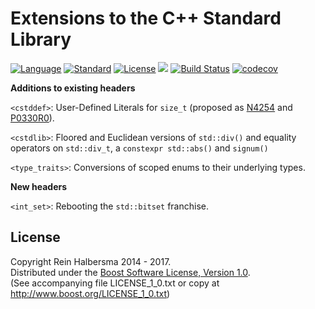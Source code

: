 Extensions to the C++ Standard Library
======================================

[![Language](https://img.shields.io/badge/language-C++-blue.svg)](https://isocpp.org/) 
[![Standard](https://img.shields.io/badge/c%2B%2B-17-blue.svg)](https://en.wikipedia.org/wiki/C%2B%2B#Standardization) 
[![License](https://img.shields.io/badge/license-Boost-blue.svg)](https://opensource.org/licenses/BSL-1.0) 
[![](https://tokei.rs/b1/github/rhalbersma/xstd)](https://github.com/rhalbersma/xstd)
[![Build Status](https://travis-ci.org/rhalbersma/xstd.svg?branch=master)](https://travis-ci.org/rhalbersma/xstd)
[![codecov](https://codecov.io/gh/rhalbersma/xstd/branch/master/graph/badge.svg)](https://codecov.io/gh/rhalbersma/xstd)

**Additions to existing headers**

`<cstddef>`: User-Defined Literals for `size_t` (proposed as [N4254](http://www.open-std.org/jtc1/sc22/wg21/docs/papers/2014/n4254.html) and [P0330R0](http://www.open-std.org/jtc1/sc22/wg21/docs/papers/2016/p0330r0.pdf)).

`<cstdlib>`: Floored and Euclidean versions of `std::div()` and equality operators on `std::div_t`, a `constexpr std::abs()` and `signum()`

`<type_traits>`: Conversions of scoped enums to their underlying types.

**New headers**

`<int_set>`: Rebooting the `std::bitset` franchise.

License
-------

Copyright Rein Halbersma 2014 - 2017.   
Distributed under the [Boost Software License, Version 1.0](http://www.boost.org/users/license.html).   
(See accompanying file LICENSE_1_0.txt or copy at http://www.boost.org/LICENSE_1_0.txt)
